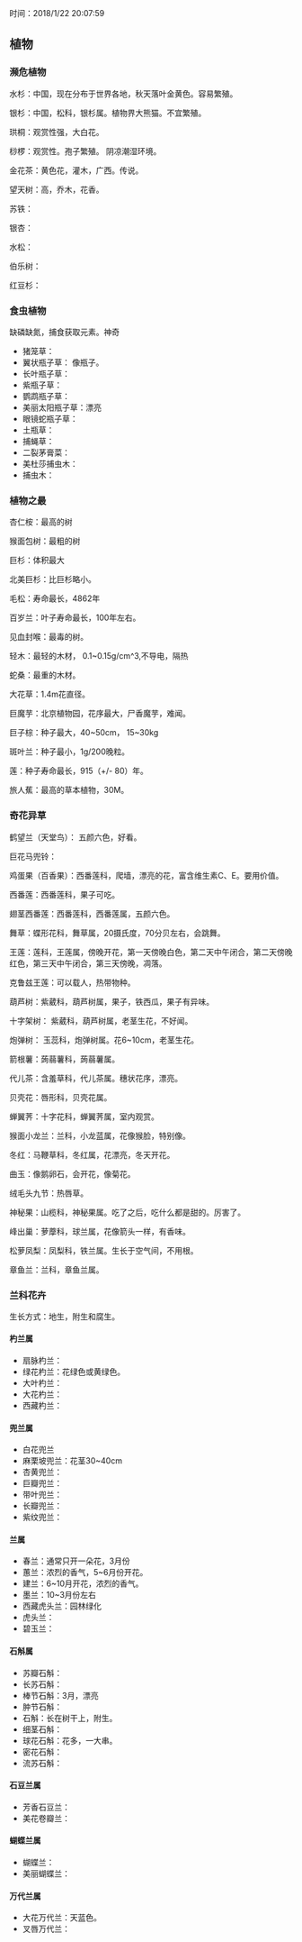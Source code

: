 时间：2018/1/22 20:07:59 

## 植物

### 濒危植物    
  
水杉：中国，现在分布于世界各地，秋天落叶金黄色。容易繁殖。  

银杉：中国，松科，银杉属。植物界大熊猫。不宜繁殖。

珙桐：观赏性强，大白花。

桫椤：观赏性。孢子繁殖。  阴凉潮湿环境。

金花茶：黄色花，灌木，广西。传说。

望天树：高，乔木，花香。

苏铁：

银杏：  

水松： 

伯乐树： 

红豆杉：  

### 食虫植物  

缺磷缺氮，捕食获取元素。神奇

* 猪笼草：
* 翼状瓶子草： 像瓶子。
* 长叶瓶子草：
* 紫瓶子草：
* 鹦鹉瓶子草：
* 美丽太阳瓶子草：漂亮
* 眼镜蛇瓶子草：
* 土瓶草：
* 捕蝇草： 
* 二裂茅膏菜：
* 美杜莎捕虫木： 
* 捕虫木：

### 植物之最  

杏仁桉：最高的树

猴面包树：最粗的树

巨杉：体积最大

北美巨杉：比巨杉略小。

毛松：寿命最长，4862年

百岁兰：叶子寿命最长，100年左右。

见血封喉：最毒的树。

轻木：最轻的木材， 0.1~0.15g/cm^3,不导电，隔热  

蛇桑：最重的木材。

大花草：1.4m花直径。

巨魔芋：北京植物园，花序最大，尸香魔芋，难闻。

巨子棕：种子最大，40~50cm， 15~30kg

斑叶兰：种子最小，1g/200晚粒。

莲：种子寿命最长，915（+/- 80）年。

旅人蕉：最高的草本植物，30M。

### 奇花异草  

鹤望兰（天堂鸟）： 五颜六色，好看。

巨花马兜铃：

鸡蛋果（百香果）：西番莲科，爬墙，漂亮的花，富含维生素C、E。要用价值。

西番莲：西番莲科，果子可吃。

翅茎西番莲：西番莲科，西番莲属，五颜六色。

舞草：蝶形花科，舞草属，20摄氏度，70分贝左右，会跳舞。

王莲：莲科，王莲属，傍晚开花，第一天傍晚白色，第二天中午闭合，第二天傍晚红色，第三天中午闭合，第三天傍晚，凋落。

克鲁兹王莲：可以载人，热带物种。

葫芦树：紫葳科，葫芦树属，果子，铁西瓜，果子有异味。

十字架树： 紫葳科，葫芦树属，老茎生花，不好闻。

炮弹树： 玉蕊科，炮弹树属。花6~10cm，老茎生花。

箭根薯：蒟蒻薯科，蒟蒻薯属。

代儿茶：含羞草科，代儿茶属。穗状花序，漂亮。

贝壳花：唇形科，贝壳花属。

蝉翼荠：十字花科，蝉翼荠属，室内观赏。

猴面小龙兰：兰科，小龙蓝属，花像猴脸，特别像。

冬红：马鞭草科，冬红属，花漂亮，冬天开花。

曲玉：像鹅卵石，会开花，像菊花。

绒毛头九节：热唇草。

神秘果：山榄科，神秘果属。吃了之后，吃什么都是甜的。厉害了。

峰出巢：萝藦科，球兰属，花像箭头一样，有香味。

松萝凤梨：凤梨科，铁兰属。生长于空气间，不用根。

章鱼兰：兰科，章鱼兰属。

### 兰科花卉  

生长方式：地生，附生和腐生。

#### 杓兰属   

* 扇脉杓兰：
* 绿花杓兰：花绿色或黄绿色。
* 大叶杓兰：
* 大花杓兰：
* 西藏杓兰：

#### 兜兰属
  
* 白花兜兰
* 麻栗坡兜兰：花茎30~40cm
* 杏黄兜兰：
* 巨瓣兜兰：
* 带叶兜兰：
* 长瓣兜兰：
* 紫纹兜兰：

#### 兰属    

* 春兰：通常只开一朵花，3月份
* 蕙兰：浓烈的香气，5~6月份开花。
* 建兰：6~10月开花，浓烈的香气。
* 墨兰：10~3月份左右
* 西藏虎头兰：园林绿化
* 虎头兰：
* 碧玉兰：

#### 石斛属  

* 苏瓣石斛：
* 长苏石斛：
* 棒节石斛：3月，漂亮
* 肿节石斛：
* 石斛：长在树干上，附生。
* 细茎石斛：
* 球花石斛：花多，一大串。
* 密花石斛：
* 流苏石斛：

#### 石豆兰属   

* 芳香石豆兰：
* 美花卷瓣兰：

#### 蝴蝶兰属 

* 蝴蝶兰：
* 美丽蝴蝶兰：

#### 万代兰属  

* 大花万代兰：天蓝色。  
* 叉唇万代兰：








